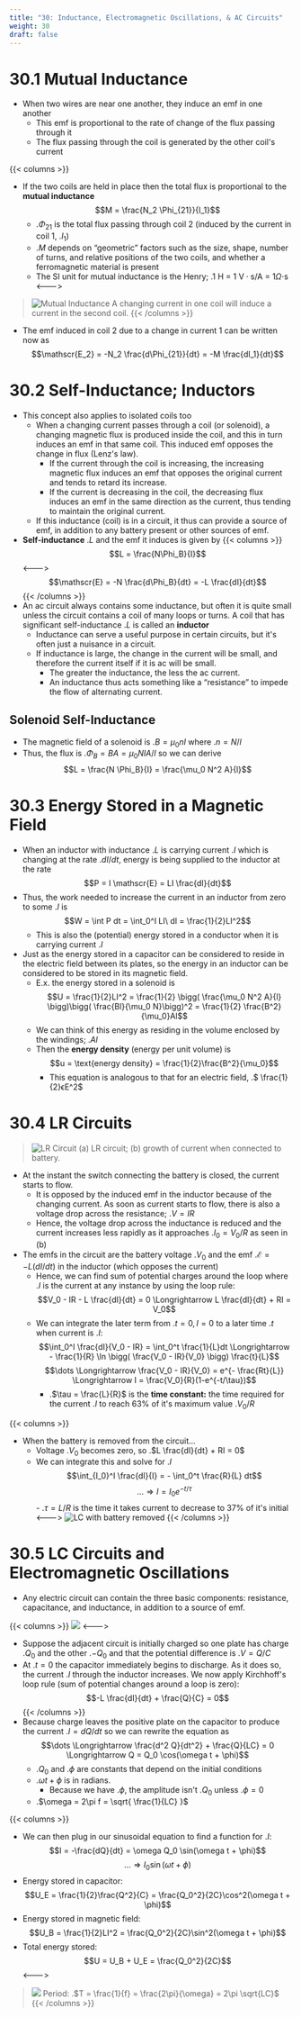 ```yaml
---
title: "30: Inductance, Electromagnetic Oscillations, & AC Circuits"
weight: 30
draft: false
---
```



# 30.1 Mutual Inductance

- When two wires are near one another, they induce an emf in one another
    - This emf is proportional to the rate of change of the flux passing through it
    - The flux passing through the coil is generated by the other coil's current

{{< columns >}}
- If the two coils are held in place then the total flux is proportional to the **mutual inductance**
    $$M = \frac{N_2 \Phi_{21}}{I_1}$$
    - .$\Phi_{21}$ is the total flux passing through coil 2 (induced by the current in coil 1, .$I_1$)
    - .$M$ depends on “geometric” factors such as the size, shape, number of turns, and relative positions of the two coils, and whether a ferromagnetic material is present 
    - The SI unit for mutual inductance is the Henry; .$\text{1 H = 1 V$\cdot$s/A = 1$\Omega \cdot$s}$
<--->
> ![Mutual Inductance](/docs/physics-7b/imgs/30/mutual.png)
> A changing current in one coil will induce a current in the second coil.
{{< /columns >}}
- The emf induced in coil 2 due to a change in current 1 can be written now as
$$\mathscr{E_2} = -N_2 \frac{d\Phi_{21}}{dt} = -M \frac{dI_1}{dt}$$


# 30.2 Self-Inductance; Inductors

- This concept also applies to isolated coils too
    - When a changing current passes through a coil (or solenoid), a changing magnetic flux is produced inside the coil, and this in turn induces an emf in that same coil. This induced emf opposes the change in flux (Lenz's law). 
        - If the current through the coil is increasing, the increasing magnetic flux induces an emf that opposes the original current and tends to retard its increase. 
        - If the current is decreasing in the coil, the decreasing flux induces an emf in the same direction as the current, thus tending to maintain the original current. 
    - If this inductance (coil) is in a circuit, it thus can provide a source of emf, in addition to any battery present or other sources of emf.
- **Self-inductance** .$L$ and the emf it induces is given by
{{< columns >}}<!-- mathjax -->
$$L = \frac{N\Phi_B}{I}$$
<---><!-- mathjax -->
$$\mathscr{E} = -N \frac{d\Phi_B}{dt} = -L \frac{dI}{dt}$$
{{< /columns >}}
-  An ac circuit always contains some inductance, but often it is quite small unless the circuit contains a coil of many loops or turns. A coil that has significant self-inductance .$L$ is called an **inductor**
    - Inductance can serve a useful purpose in certain circuits, but it's often just a nuisance in a circuit.
    - If inductance is large, the change in the current will be small, and therefore the current itself if it is ac will be small. 
        - The greater the inductance, the less the ac current. 
        - An inductance thus acts something like a “resistance” to impede the flow of alternating current. 

## Solenoid Self-Inductance

- The magnetic field of a solenoid is .$B = \mu_0 nI$ where .$n = N/l$
- Thus, the flux is .$\Phi_B = BA = \mu_0 NIA/l$ so we can derive 
$$L = \frac{N \Phi_B}{I} = \frac{\mu_0 N^2 A}{l}$$


# 30.3 Energy Stored in a Magnetic Field

- When an inductor with inductance .$L$ is carrying current .$I$ which is changing at the rate .$dI/dt$, energy is being supplied to the inductor at the rate 
$$P = I \mathscr{E} = LI \frac{dI}{dt}$$
- Thus, the work needed to increase the current in an inductor from zero to some .$I$ is
    $$W = \int P dt = \int_0^I LI\ dI = \frac{1}{2}LI^2$$
    - This is also the (potential) energy stored in a conductor when it is carrying current .$I$
- Just as the energy stored in a capacitor can be considered to reside in the electric field between its plates, so the energy in an inductor can be considered to be stored in its magnetic field. 
    - E.x. the energy stored in a solenoid is
    $$U = \frac{1}{2}LI^2 = \frac{1}{2} \bigg( \frac{\mu_0 N^2 A}{l} \bigg)\bigg( \frac{Bl}{\mu_0 N}\bigg)^2 = \frac{1}{2} \frac{B^2}{\mu_0}Al$$
    - We can think of this energy as residing in the volume enclosed by the windings; .$Al$
    - Then the **energy density** (energy per unit volume) is
    $$u = \text{energy density} = \frac{1}{2}\frac{B^2}{\mu_0}$$
        - This equation is analogous to that for an electric field, .$ \frac{1}{2}ϵE^2$

# 30.4 LR Circuits

> ![LR Circuit](/docs/physics-7b/imgs/30/lr-circuit.png)
> (a) LR circuit; (b) growth of current when connected to battery.
- At the instant the switch connecting the battery is closed, the current starts to flow. 
    - It is opposed by the induced emf in the inductor because of the changing current. As soon as current starts to flow, there is also a voltage drop across the resistance; .$V = IR$
    - Hence, the voltage drop across the inductance is reduced and the current increases less rapidly as it approaches .$I_0 = V_0 / R$ as seen in (b)
- The emfs in the circuit are the battery voltage .$V_0$ and the emf .$\mathscr{E} = -L (dI/dt)$ in the inductor (which opposes the current)
    - Hence, we can find sum of potential charges around the loop where .$I$ is the current at any instance by using the loop rule:
    $$V_0 - IR - L \frac{dI}{dt} = 0 \Longrightarrow L \frac{dI}{dt} + RI = V_0$$
    - We can integrate the later term from .$t = 0, I = 0$ to a later time .$t$ when current is .$I$:
        $$\int_0^I \frac{dI}{V_0 - IR} = \int_0^t \frac{1}{L}dt \Longrightarrow - \frac{1}{R} \ln \bigg( \frac{V_0 - IR}{V_0} \bigg) \frac{t}{L}$$
        $$\dots \Longrightarrow \frac{V_0 - IR}{V_0} = e^{- \frac{Rt}{L}} \Longrightarrow I = \frac{V_0}{R}(1-e^{-t/\tau})$$
        - .$\tau = \frac{L}{R}$ is the **time constant:**  the time required for the current .$I$ to reach 63% of it's maximum value .$V_0/R$

{{< columns >}}
- When the battery is removed from the circuit...
    - Voltage .$V_0$ becomes zero, so .$L \frac{dI}{dt} + RI = 0$
    - We can integrate this and solve for .$I$ 
        $$\int_{I_0}^I \frac{dI}{I} = - \int_0^t \frac{R}{L} dt$$
        $$\dots \Longrightarrow I = I_0 e^{-t/\tau}$$
          - .$\tau = L/R$ is the time it takes current to decrease to 37% of it's initial    
<--->
![LC with battery removed](/docs/physics-7b/imgs/30/lr-no-v.png)
{{< /columns >}}


# 30.5 LC Circuits and Electromagnetic Oscillations

- Any electric circuit can contain the three basic components: resistance, capacitance, and inductance, in addition to a source of emf. 

{{< columns >}}
![](/docs/physics-7b/imgs/30/lc-2.png)
<--->
- Suppose the adjacent circuit is initially charged so one plate has charge .$Q_0$ and the other .$-Q_0$ and that the potential difference is .$V = Q/C$ 
- At .$t = 0$ the capacitor immediately begins to discharge. As it does so, the current .$I$ through the inductor increases. We now apply Kirchhoff's loop rule (sum of potential changes around a loop is zero):
$$-L \frac{dI}{dt} + \frac{Q}{C} = 0$$
{{< /columns >}}
- Because charge leaves the positive plate on the capacitor to produce the current .$I = dQ/dt$ so we can rewrite the equation as
    $$\dots \Longrightarrow \frac{d^2 Q}{dt^2} + \frac{Q}{LC} = 0 \Longrightarrow Q = Q_0 \cos(\omega t + \phi)$$
    - .$Q_0$ and .$\phi$ are constants that depend on the initial conditions
    - .$\omega t + \phi$ is in radians.
        - Because we have .$\phi$, the amplitude isn't .$Q_0$ unless .$\phi = 0$
    - .$\omega = 2\pi f = \sqrt{ \frac{1}{LC} }$

{{< columns >}}
- We can then plug in our sinusoidal equation to find a function for .$I$:
    $$I = -\frac{dQ}{dt} = \omega Q_0 \sin(\omega t + \phi)$$
    $$\dots \Longrightarrow I_0 \sin(\omega t + \phi)$$
- Energy stored in capacitor:
    $$U_E = \frac{1}{2}\frac{Q^2}{C} = \frac{Q_0^2}{2C}\cos^2(\omega t + \phi)$$
- Energy stored in magnetic field:
    $$U_B = \frac{1}{2}LI^2 = \frac{Q_0^2}{2C}\sin^2(\omega t + \phi)$$
- Total energy stored:
$$U = U_B + U_E = \frac{Q_0^2}{2C}$$
<--->
> ![](/docs/physics-7b/imgs/30/lr-graph.png)
> Period: .$T = \frac{1}{f} = \frac{2\pi}{\omega} = 2\pi \sqrt{LC}$ 
{{< /columns >}}
